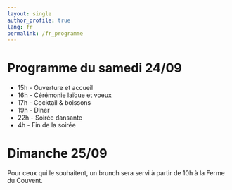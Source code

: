 ```yaml
---
layout: single
author_profile: true
lang: fr
permalink: /fr_programme
---
```

  
# Programme du samedi 24/09

 * 15h - Ouverture et accueil
 * 16h - Cérémonie laïque et voeux
 * 17h - Cocktail & boissons
 * 19h - Dîner
 * 22h - Soirée dansante
 * 4h - Fin de la soirée
 
# Dimanche 25/09

Pour ceux qui le souhaitent, un brunch sera servi à partir de 10h à la Ferme du Couvent.